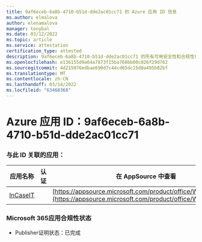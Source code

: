 ```yaml
---
title: 9af6eceb-6a8b-4710-b51d-dde2ac01cc71 的 Azure 应用 ID 信息
ms.author: elmalova
author: elenamalova
manager: tonybal
ms.date: 03/12/2022
ms.topic: article
ms.service: attestation
certification_type: attested
description: 9af6eceb-6a8b-4710-b51d-dde2ac01cc71 的所有可用安全性和合规性信息。
ms.openlocfilehash: e136155d9a64a7873f15ba760bb00c026f29d762
ms.sourcegitcommit: 4d215076edbae690d7c44cd05dc15d0a495b82bf
ms.translationtype: MT
ms.contentlocale: zh-CN
ms.lasthandoff: 03/14/2022
ms.locfileid: "63468368"
---
```

# <a name="azure-app-id-9af6eceb-6a8b-4710-b51d-dde2ac01cc71"></a>Azure 应用 ID：9af6eceb-6a8b-4710-b51d-dde2ac01cc71


### <a name="apps-associated-with-this-id"></a>与此 ID 关联的应用：
| **应用名称** | **认证** | **在 AppSource 中查看** |
|--------------|---------------|-----------------------|
| [InCaseIT](../forward/WA200003265) |  | [https://appsource.microsoft.com/product/office/WA200003265](https://appsource.microsoft.com/product/office/WA200003265) |

### <a name="microsoft-365-app-compliance-status"></a>Microsoft 365应用合规性状态
- Publisher证明状态：已完成
